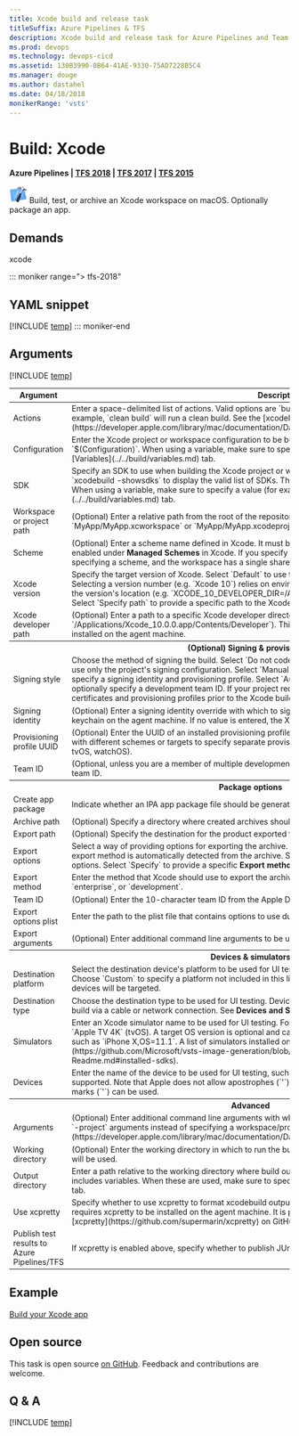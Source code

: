 ```yaml
---
title: Xcode build and release task
titleSuffix: Azure Pipelines & TFS
description: Xcode build and release task for Azure Pipelines and Team Foundation Server (TFS)
ms.prod: devops
ms.technology: devops-cicd
ms.assetid: 130B3990-0B64-41AE-9330-75AD7228B5C4
ms.manager: douge
ms.author: dastahel
ms.date: 04/18/2018
monikerRange: 'vsts'
---
```


# Build: Xcode

**Azure Pipelines | [TFS 2018](xcode-build.md) | [TFS 2017](xcode-build.md) | [TFS 2015](xcode-build.md)**

![icon](_img/xcode.png) Build, test, or archive an Xcode workspace on macOS. Optionally package an app.

## Demands

xcode

::: moniker range="> tfs-2018"
## YAML snippet
[!INCLUDE [temp](../_shared/yaml/XcodeV5.md)]
::: moniker-end

## Arguments

<table>
<thead>
<tr>
<th>Argument</th>
<th>Description</th>
</tr>
</thead>

<tr>
<td>Actions</td>
<td>
Enter a space-delimited list of actions. Valid options are `build`, `clean`, `test`, `analyze`, and `archive`. For example, `clean build` will run a clean build. See the [xcodebuild man page](https://developer.apple.com/library/mac/documentation/Darwin/Reference/ManPages/man1/xcodebuild.1.html).
</td>
</tr>
<tr>
<td>Configuration</td>
<td>
Enter the Xcode project or workspace configuration to be built. The default value of this field is the variable `$(Configuration)`. When using a variable, make sure to specify a value (for example, `Release`) on the [Variables](../../build/variables.md) tab.
</td>
</tr>
<tr>
<td>SDK</td>
<td>
Specify an SDK to use when building the Xcode project or workspace. From the macOS Terminal application, run `xcodebuild -showsdks` to display the valid list of SDKs. The default value of this field is the variable `$(SDK)`. When using a variable, make sure to specify a value (for example, `iphonesimulator`) on the [Variables](../../build/variables.md) tab.
</td>
</tr>
<tr>
<td>Workspace or project path</td>
<td>
(Optional) Enter a relative path from the root of the repository to the Xcode workspace or project. For example, `MyApp/MyApp.xcworkspace` or `MyApp/MyApp.xcodeproj`.
</td>
</tr>
<tr>
<td>Scheme</td>
<td>
(Optional) Enter a scheme name defined in Xcode. It must be a shared scheme, with its <strong>Shared</strong> checkbox enabled under <strong>Managed Schemes</strong> in Xcode. If you specify a <strong>Workspace or project path</strong> above without specifying a scheme, and the workspace has a single shared scheme, it will be automatically used.
</td>
</tr>
<tr>
<td>Xcode version</td>
<td>
Specify the target version of Xcode. Select `Default` to use the default version of Xcode on the agent machine. Selecting a version number (e.g. `Xcode 10`) relies on environment variables being set on the agent machine for the version's location (e.g. `XCODE_10_DEVELOPER_DIR=/Applications/Xcode_10.0.0.app/Contents/Developer`). Select `Specify path` to provide a specific path to the Xcode developer directory.
</td>
</tr>
<tr>
<td>Xcode developer path</td>
<td>
(Optional) Enter a path to a specific Xcode developer directory (e.g. `/Applications/Xcode_10.0.0.app/Contents/Developer`). This is useful when multiple versions of Xcode are installed on the agent machine.
</td>
</tr>

<tr>
<th style="text-align: center" colspan="2">(Optional) Signing &amp; provisioning</th>
</tr>
<tr>
<td>Signing style</td>
<td>
Choose the method of signing the build. Select `Do not code sign` to disable signing. Select `Project defaults` to use only the project's signing configuration. Select `Manual signing` to force manual signing and optionally specify a signing identity and provisioning profile. Select `Automatic signing` to force automatic signing and optionally specify a development team ID. If your project requires signing, use the "Install Apple..." tasks to install certificates and provisioning profiles prior to the Xcode build.
</td>
</tr>
<tr>
<td>Signing identity</td>
<td>
(Optional) Enter a signing identity override with which to sign the build. This may require unlocking the default keychain on the agent machine. If no value is entered, the Xcode project's setting will be used.
</td>
</tr>
<tr>
<td>Provisioning profile UUID</td>
<td>
(Optional) Enter the UUID of an installed provisioning profile to be used for this build. Use separate build tasks with different schemes or targets to specify separate provisioning profiles by target in a single workspace (iOS, tvOS, watchOS).
</td>
</tr>
<tr>
<td>Team ID</td>
<td>
(Optional, unless you are a member of multiple development teams.) Specify the 10-character development team ID.
</td>
</tr>

<tr>
<th style="text-align: center" colspan="2">Package options</th>
</tr>
<tr>
<td>Create app package</td>
<td>
Indicate whether an IPA app package file should be generated as a part of the build.
</td>
</tr>
<tr>
<td>Archive path</td>
<td>
(Optional) Specify a directory where created archives should be placed.
</td>
</tr>
<tr>
<td>Export path</td>
<td>
(Optional) Specify the destination for the product exported from the archive.
</td>
</tr>
<tr>
<td>Export options</td>
<td>
Select a way of providing options for exporting the archive. When the default value of `Automatic` is selected, the export method is automatically detected from the archive. Select `Plist` to specify a plist file containing export options. Select `Specify` to provide a specific <strong>Export method</strong> and <strong>Team ID</strong>.
</td>
</tr>
<tr>
<td>Export method</td>
<td>
Enter the method that Xcode should use to export the archive. For example: `app-store`, `package`, `ad-hoc`, `enterprise`, or `development`.
</td>
</tr>
<tr>
<td>Team ID</td>
<td>
(Optional) Enter the 10-character team ID from the Apple Developer Portal to use during export.
</td>
</tr>
<tr>
<td>Export options plist</td>
<td>
Enter the path to the plist file that contains options to use during export.
</td>
</tr>
<tr>
<td>Export arguments</td>
<td>
(Optional) Enter additional command line arguments to be used during export.
</td>
</tr>

<tr>
<th style="text-align: center" colspan="2">Devices &amp; simulators</th>
</tr>
<tr>
<td>Destination platform</td>
<td>
Select the destination device's platform to be used for UI testing when the generic build device isn't valid. Choose `Custom` to specify a platform not included in this list. When `Default` is selected, no simulators nor devices will be targeted.
</td>
</tr>
<tr>
<td>Destination type</td>
<td>
Choose the destination type to be used for UI testing. Devices must be connected to the Mac performing the build via a cable or network connection. See <strong>Devices and Simulators</strong> in Xcode.
</td>
</tr>
<tr>
<td>Simulators</td>
<td>
Enter an Xcode simulator name to be used for UI testing. For example, enter `iPhone X` (iOS and watchOS) or `Apple TV 4K` (tvOS). A target OS version is optional and can be specified in the format 'OS=<i>versionNumber</i>', such as `iPhone X,OS=11.1`. A list of simulators installed on the <strong>Hosted macOS</strong> agent can be [found here](https://github.com/Microsoft/vsts-image-generation/blob/master/images/macos/macos-Readme.md#installed-sdks).
</td>
</tr>
<tr>
<td>Devices</td>
<td>
Enter the name of the device to be used for UI testing, such as `Raisa's iPad`. Only one device is currently supported. Note that Apple does not allow apostrophes (`'`) in device names. Instead, right single quotation marks (`'`) can be used.
</td>
</tr>

<tr>
<th style="text-align: center" colspan="2">Advanced</th>
</tr>
<tr>
<td>Arguments</td>
<td>
(Optional) Enter additional command line arguments with which to build. This is useful for specifying `-target` or `-project` arguments instead of specifying a workspace/project and scheme. See the [xcodebuild man page](https://developer.apple.com/library/mac/documentation/Darwin/Reference/ManPages/man1/xcodebuild.1.html).
</td>
</tr>
<tr>
<td>Working directory</td>
<td>
(Optional) Enter the working directory in which to run the build. If no value is entered, the root of the repository will be used.
</td>
</tr>
<tr>
<td>Output directory</td>
<td>
Enter a path relative to the working directory where build output (binaries) will be placed.
The default value includes variables. When these are used, make sure to specify values on the [Variables](../../build/variables.md) tab.
</td>
</tr>
<tr>
<td>Use xcpretty</td>
<td>
Specify whether to use xcpretty to format xcodebuild output and generate JUnit test results. Enabling this requires xcpretty to be installed on the agent machine. It is preinstalled on Microsoft-hosted build agents. See [xcpretty](https://github.com/supermarin/xcpretty) on GitHub.
</td>
</tr>
<tr>
<td>Publish test results to Azure Pipelines/TFS</td>
<td>
If xcpretty is enabled above, specify whether to publish JUnit test results to Azure Pipelines/TFS.
</td>
</tr>

[!INCLUDE [temp](../_shared/control-options-arguments.md)]
</table>

## Example

[Build your Xcode app](../../languages/xcode.md)

## Open source

This task is open source [on GitHub](https://github.com/Microsoft/vsts-tasks). Feedback and contributions are welcome.

## Q & A
<!-- BEGINSECTION class="md-qanda" -->

[!INCLUDE [temp](../../_shared/qa-agents.md)]

<!-- ENDSECTION -->
